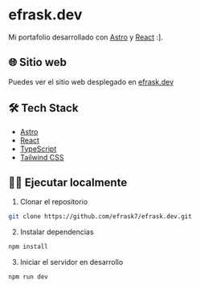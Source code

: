 # efrask.dev

Mi portafolio desarrollado con [Astro](https://astro.build) y [React](https://es.react.dev/) :].

## 🌐 Sitio web

Puedes ver el sitio web desplegado en [efrask.dev](https://efrask.dev)

## 🛠️ Tech Stack

- [Astro](https://astro.build)
- [React](https://react.dev)
- [TypeScript](https://www.typescriptlang.org/)
- [Tailwind CSS](https://tailwindcss.com)

## 🏃‍♂️ Ejecutar localmente

1. Clonar el repositorio
```bash
git clone https://github.com/efrask7/efrask.dev.git
```

2. Instalar dependencias
```bash
npm install
```

3. Iniciar el servidor en desarrollo
```bash
npm run dev
```